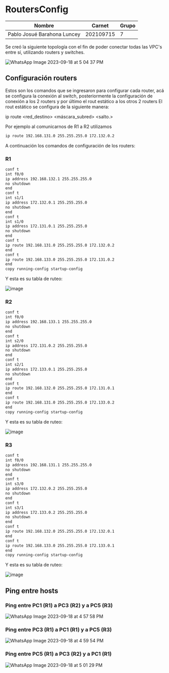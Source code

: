 # RoutersConfig
| Nombre | Carnet | Grupo |
| -------|--------|-------|
|Pablo Josué Barahona Luncey| 202109715| 7 |

Se creó la siguiente topología con el fin de poder conectar todas las VPC's entre sí, utilizando routers y switches.

![WhatsApp Image 2023-09-18 at 5 04 37 PM](https://github.com/Barahona1602/RoutersConfig/assets/98893615/589a1556-46b0-4876-a65f-ada5e2dd1abf)

## Configuración routers
Estos son los comandos que se ingresaron para configurar cada router, acá se configura la conexión al switch, posteriormente la configuración de conexión a los 2 routers y por último el rout estático a los otros 2 routers
El rout estático se configura de la siguiente manera:

ip route <red_destino> <máscara_subred> <salto.>

Por ejemplo al comunicarnos de R1 a R2 utilizamos 
```sh
ip route 192.168.131.0 255.255.255.0 172.132.0.2
```

A continuación los comandos de configuración de los routers:
### R1

```sh
conf t
int f0/0
ip address 192.168.132.1 255.255.255.0
no shutdown
end
conf t
int s1/1
ip address 172.132.0.1 255.255.255.0
no shutdown
end
conf t
int s1/0
ip address 172.131.0.1 255.255.255.0
no shutdown
end
conf t
ip route 192.168.131.0 255.255.255.0 172.132.0.2
end
conf t
ip route 192.168.133.0 255.255.255.0 172.131.0.2
end
copy running-config startup-config
```
Y esta es su tabla de ruteo:

![image](https://github.com/Barahona1602/RoutersConfig/assets/98893615/3a18ece4-a5de-41aa-ab1f-55ec64426ce0)

### R2

```sh
conf t
int f0/0
ip address 192.168.133.1 255.255.255.0
no shutdown
end
conf t
int s2/0
ip address 172.131.0.2 255.255.255.0
no shutdown
end
conf t
int s2/1
ip address 172.133.0.1 255.255.255.0
no shutdown
end
conf t
ip route 192.168.132.0 255.255.255.0 172.131.0.1
end
conf t
ip route 192.168.131.0 255.255.255.0 172.133.0.2
end
copy running-config startup-config
```
Y esta es su tabla de ruteo:

![image](https://github.com/Barahona1602/RoutersConfig/assets/98893615/0a56b41b-adb0-4c2e-8541-b4278f77fad7)

### R3

```sh
conf t
int f0/0
ip address 192.168.131.1 255.255.255.0
no shutdown
end
conf t
int s3/0
ip address 172.132.0.2 255.255.255.0
no shutdown
end
conf t
int s3/1
ip address 172.133.0.2 255.255.255.0
no shutdown
end
conf t
ip route 192.168.132.0 255.255.255.0 172.132.0.1
end
conf t
ip route 192.168.133.0 255.255.255.0 172.133.0.1
end
copy running-config startup-config
```
Y esta es su tabla de ruteo:

![image](https://github.com/Barahona1602/RoutersConfig/assets/98893615/dde3f1dc-523b-4386-9a9c-91612bf28191)

## Ping entre hosts
### Ping entre PC1 (R1) a PC3 (R2) y a PC5 (R3)

![WhatsApp Image 2023-09-18 at 4 57 58 PM](https://github.com/Barahona1602/RoutersConfig/assets/98893615/ba641299-a22a-498e-8bf3-a8a58c734018)

### Ping entre PC3 (R1) a PC1 (R1) y a PC5 (R3)
![WhatsApp Image 2023-09-18 at 4 59 54 PM](https://github.com/Barahona1602/RoutersConfig/assets/98893615/51492cda-0739-4921-82b9-a8fa75768d95)

### Ping entre PC5 (R1) a PC3 (R2) y a PC1 (R1)
![WhatsApp Image 2023-09-18 at 5 01 29 PM](https://github.com/Barahona1602/RoutersConfig/assets/98893615/1d492c4e-17f6-4e60-9b9c-79d1b6227558)
